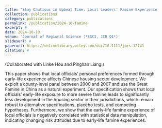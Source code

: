 ```yaml
---
title: "Stay Cautious in Upbeat Time: Local Leaders’ Famine Experience and Development Strategy of Housing Sector in China"
collection: publications
category: publications
permalink: /publication/2024-10-famine
excerpt: #
date: 2024-10-10
venue: 'Journal of Regional Science (*SSCI, JCR Q1*)'
slidesurl: #
paperurl: https://onlinelibrary.wiley.com/doi/10.1111/jors.12741
citation: #
---
```


(Collaborated with Linke Hou and Pinghan Liang.)

This paper shows that local officials’ personal preferences formed through early-life experience affects Chinese housing sector development. We exploit a county-level panel between 2000 and 2007 and use the Great Famine in China as a natural experiment. Our specification shows that local officials’ early-life exposure to more severe famine leads to significantly less development in the housing sector in their jurisdictions, which remain robust to alternative specifications, placebo tests, and competing hypotheses. Furthermore, we show that the early-life famine experience of local officials is negatively correlated with statistical data manipulation, indicating changing risk attitudes due to early-life famine experiences.
